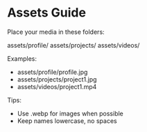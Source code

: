 # Assets Guide

Place your media in these folders:

assets/profile/
assets/projects/
assets/videos/

Examples:
- assets/profile/profile.jpg
- assets/projects/project1.jpg
- assets/videos/project1.mp4

Tips:
- Use .webp for images when possible
- Keep names lowercase, no spaces

